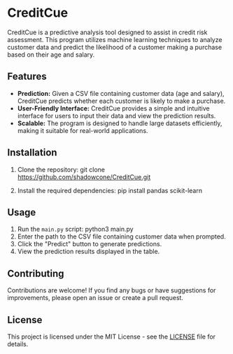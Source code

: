 # CreditCue

CreditCue is a predictive analysis tool designed to assist in credit risk assessment. This program utilizes machine learning techniques to analyze customer data and predict the likelihood of a customer making a purchase based on their age and salary.

## Features

- **Prediction:** Given a CSV file containing customer data (age and salary), CreditCue predicts whether each customer is likely to make a purchase.
- **User-Friendly Interface:** CreditCue provides a simple and intuitive interface for users to input their data and view the prediction results.
- **Scalable:** The program is designed to handle large datasets efficiently, making it suitable for real-world applications.

## Installation

1. Clone the repository: git clone https://github.com/shadowcone/CreditCue.git


2. Install the required dependencies: pip install pandas scikit-learn


## Usage

1. Run the `main.py` script: python3 main.py
2. Enter the path to the CSV file containing customer data when prompted.
3. Click the "Predict" button to generate predictions.
4. View the prediction results displayed in the table.

## Contributing

Contributions are welcome! If you find any bugs or have suggestions for improvements, please open an issue or create a pull request.

## License

This project is licensed under the MIT License - see the [LICENSE](LICENSE) file for details.
